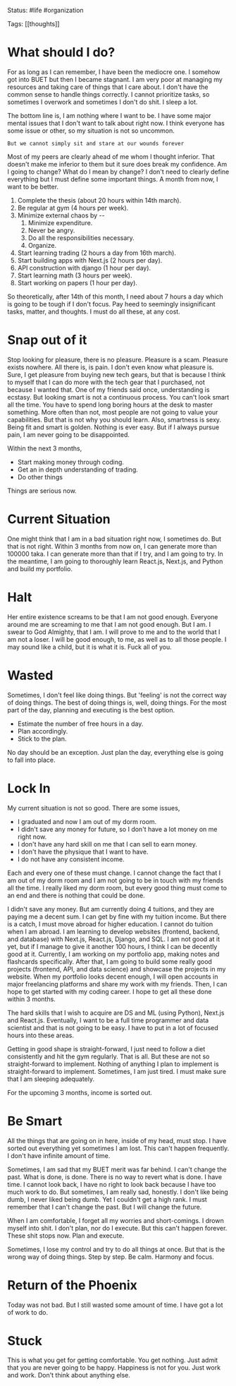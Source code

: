 Status: #life #organization

Tags: [[thoughts]]

# What should I do?

For as long as I can remember, I have been the mediocre one. I somehow got into BUET but then I became stagnant. I am very poor at managing my resources and taking care of things that I care about. I don't have the common sense to handle things correctly. I cannot prioritize tasks, so sometimes I overwork and sometimes I don't do shit. I sleep a lot.

The bottom line is, I am nothing where I want to be. I have some major mental issues that I don't want to talk about right now. I think everyone has some issue or other, so my situation is not so uncommon.

	But we cannot simply sit and stare at our wounds forever

Most of my peers are clearly ahead of me whom I thought inferior. That doesn't make me inferior to them but it sure does break my confidence. Am I going to change? What do I mean by change? I don't need to clearly define everything but I must define some important things. A month from now, I want to be better. 

1. Complete the thesis (about 20 hours within 14th march).
2. Be regular at gym (4 hours per week).
3. Minimize external chaos by --
	1. Minimize expenditure.
	2. Never be angry.
	3. Do all the responsibilities necessary.
	4. Organize.
4. Start learning trading (2 hours a day from 16th march).
5. Start building apps with Next.js (2 hours per day).
6. API construction with django (1 hour per day).
7. Start learning math (3 hours per week).
8. Start working on papers (1 hour per day).

So theoretically, after 14th of this month, I need about 7 hours a day which is going to be tough if I don't focus. Pay heed to seemingly insignificant tasks, matter, and thoughts. I must do all these, at any cost.

# Snap out of it

Stop looking for pleasure, there is no pleasure. Pleasure is a scam. Pleasure exists nowhere. All there is, is pain. I don't even know what pleasure is. Sure, I get pleasure from buying new tech gears, but that is because I think to myself that I can do more with the tech gear that I purchased, not because I wanted that. One of my friends said once, understanding is ecstasy. But looking smart is not a continuous process. You can't look smart all the time. You have to spend long boring hours at the desk to master something. More often than not, most people are not going to value your capabilities. But that is not why you should learn. Also, smartness is sexy. Being fit and smart is golden. Nothing is ever easy. But if I always pursue pain, I am never going to be disappointed.

Within the next 3 months,

* Start making money through coding.
* Get an in depth understanding of trading.
* Do other things

Things are serious now.

# Current Situation

One might think that I am in a bad situation right now, I sometimes do. But that is not right. Within 3 months from now on, I can generate more than 100000 taka. I can generate more than that if I try, and I am going to try. In the meantime, I am going to thoroughly learn React.js, Next.js, and Python and build my portfolio.

# Halt

Her entire existence screams to be that I am not good enough. Everyone around me are screaming to me that I am not good enough. But I am. I swear to God Almighty, that I am. I will prove to me and to the world that I am not a loser. I will be good enough, to me, as well as to all those people. I may sound like a child, but it is what it is. Fuck all of you.

# Wasted

Sometimes, I don't feel like doing things. But 'feeling' is not the correct way of doing things. The best of doing things is, well, doing things. For the most part of the day, planning and executing is the best option. 

* Estimate the number of free hours in a day.
* Plan accordingly.
* Stick to the plan.

No day should be an exception. Just plan the day, everything else is going to fall into place.

# Lock In

My current situation is not so good. There are some issues,

* I graduated and now I am out of my dorm room.
* I didn't save any money for future, so I don't have a lot money on me right now.
* I don't have any hard skill on me that I can sell to earn money.
* I don't have the physique that I want to have.
* I do not have any consistent income.

Each and every one of these must change. I cannot change the fact that I am out of my dorm room and I am not going to be in touch with my friends all the time. I really liked my dorm room, but every good thing must come to an end and there is nothing that could be done. 

I didn't save any money. But am currently doing 4 tuitions, and they are paying me a decent sum. I can get by fine with my tuition income. But there is a catch, I must move abroad for higher education. I cannot do tuition when I am abroad. I am learning to develop websites (frontend, backend, and database) with Next.js, React.js, Django, and SQL. I am not good at it yet, but if I manage to give it another 100 hours, I think I can be decently good at it. Currently, I am working on my portfolio app, making notes and flashcards specifically. After that, I am going to build some really good projects (frontend, API, and data science) and showcase the projects in my website. When my portfolio looks decent enough, I will open accounts in major freelancing platforms and share my work with my friends. Then, I can hope to get started with my coding career. I hope to get all these done within 3 months.

The hard skills that I wish to acquire are DS and ML (using Python), Next.js and React.js. Eventually, I want to be a full time programmer and data scientist and that is not going to be easy. I have to put in a lot of focused hours into these areas.

Getting in good shape is straight-forward, I just need to follow a diet consistently and hit the gym regularly. That is all. But these are not so straight-forward to implement. Nothing of anything I plan to implement is straight-forward to implement. Sometimes, I am just tired. I must make sure that I am sleeping adequately.

For the upcoming 3 months, income is sorted out.

# Be Smart

All the things that are going on in here, inside of my head, must stop. I have sorted out everything yet sometimes I am lost. This can't happen frequently. I don't have infinite amount of time.

Sometimes, I am sad that my BUET merit was far behind. I can't change the past. What is done, is done. There is no way to revert what is done. I have time. I cannot look back, I have no right to look back because I have too much work to do. But sometimes, I am really sad, honestly. I don't like being dumb, I never liked being dumb. Yet I couldn't get a high rank. I must remember that I can't change the past. But I will change the future.

When I am comfortable, I forget all my worries and short-comings. I drown myself into shit. I don't plan, nor do I execute. But this can't happen forever. These shit stops now. Plan and execute.

Sometimes, I lose my control and try to do all things at once. But that is the wrong way of doing things. Step by step. Be calm. Harmony and focus.

# Return of the Phoenix

Today was not bad. But I still wasted some amount of time. I have got a lot of work to do.

# Stuck
This is what you get for getting comfortable. You get nothing. Just admit that you are never going to be happy. Happiness is not for you. Just work and work. Don't think about anything else.